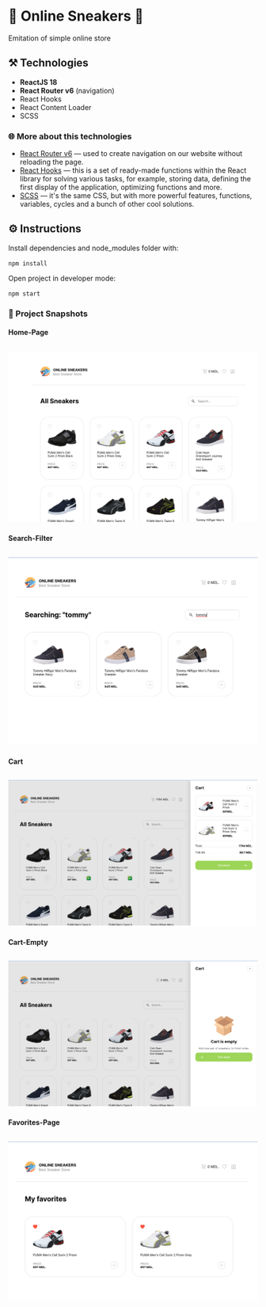 # 👟 Online Sneakers 👟
Emitation of simple online store
## ⚒️ Technologies

- **ReactJS 18**
- **React Router v6** (navigation)
- React Hooks
- React Content Loader
- SCSS


### 🌐 More about this technologies

- [React Router v6](https://reactrouter.com/en/v6.3.0/getting-started/overview) — used to create navigation on our website without reloading the page.
- [React Hooks](https://en.reactjs.org/docs/hooks-intro.html) — this is a set of ready-made functions within the React library for solving various tasks, for example, storing data, defining the first display of the application, optimizing functions and more.
- [SCSS](https://sass-scss.ru/) — it's the same CSS, but with more powerful features, functions, variables, cycles and a bunch of other cool solutions.

## ⚙️ Instructions

Install dependencies and node_modules folder with:

```
npm install
```

Open project in developer mode: 

```
npm start
```

### 📂 Project Snapshots

#### Home-Page
![home-page](public/img/snapshots/index-page.png)
--------------------------------------------------
#### Search-Filter
![search-filter](public/img/snapshots/search-filter.png)
--------------------------------------------------
#### Cart
![cart](public/img/snapshots/cart-popup.png)
--------------------------------------------------
#### Cart-Empty
![cart-empty](public/img/snapshots/cart-popup-empty.png)
--------------------------------------------------
#### Favorites-Page
![favorites-page](public/img/snapshots/favorites-page.png)
--------------------------------------------------